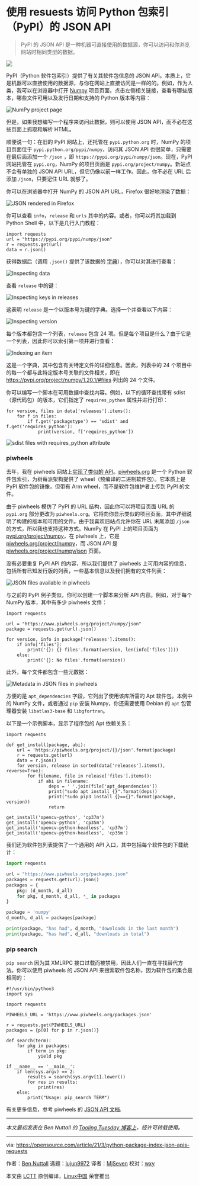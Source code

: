 [#]: subject: "Access Python package index JSON APIs with requests"
[#]: via: "https://opensource.com/article/21/3/python-package-index-json-apis-requests"
[#]: author: "Ben Nuttall https://opensource.com/users/bennuttall"
[#]: collector: "lujun9972"
[#]: translator: "MjSeven"
[#]: reviewer: " "
[#]: publisher: " "
[#]: url: " "

使用 resuests 访问 Python 包索引（PyPI）的 JSON API
======

> PyPI 的 JSON API 是一种机器可直接使用的数据源，你可以访问和你浏览网站时相同类型的数据。

![](https://img.linux.net.cn/data/attachment/album/202105/03/111943du0lgbjj6br6sruu.jpg)

PyPI（Python 软件包索引）提供了有关其软件包信息的 JSON API。本质上，它是机器可以直接使用的数据源，与你在网站上直接访问是一样的的。例如，作为人类，我可以在浏览器中打开 [Numpy][2] 项目页面，点击左侧相关链接，查看有哪些版本，哪些文件可用以及发行日期和支持的 Python 版本等内容：

![NumPy project page][3]

但是，如果我想编写一个程序来访问此数据，则可以使用 JSON API，而不必在这些页面上抓取和解析 HTML。

顺便说一句：在旧的 PyPI 网站上，还托管在 `pypi.python.org` 时，NumPy 的项目页面位于 `pypi.python.org/pypi/numpy`，访问其 JSON API 也很简单，只需要在最后面添加一个 `/json` ，即  `https://pypi.org/pypi/numpy/json`。现在，PyPI 网站托管在 `pypi.org`，NumPy 的项目页面是 `pypi.org/project/numpy`。新站点不会有单独的 JSON API URL，但它仍像以前一样工作。因此，你不必在 URL 后添加 `/json`，只要记住 URL 就够了。

你可以在浏览器中打开 NumPy 的 JSON API URL，Firefox 很好地渲染了数据：

![JSON rendered in Firefox][5]

你可以查看 `info`，`release` 和 `urls` 其中的内容。或者，你可以将其加载到 Python Shell 中，以下是几行入门教程：

```
import requests
url = "https://pypi.org/pypi/numpy/json"
r = requests.get(url)
data = r.json()
```

获得数据后（调用 `.json()` 提供了该数据的 [字典][6]），你可以对其进行查看：

![Inspecting data][7]

查看 `release` 中的键：

![Inspecting keys in releases][8]

这表明 `release` 是一个以版本号为键的字典。选择一个并查看以下内容：

![Inspecting version][9]

每个版本都包含一个列表，`release` 包含 24 项。但是每个项目是什么？由于它是一个列表，因此你可以索引第一项并进行查看：

![Indexing an item][10]

这是一个字典，其中包含有关特定文件的详细信息。因此，列表中的 24 个项目中的每一个都与此特定版本号关联的文件相关，即在  <https://pypi.org/project/numpy/1.20.1/#files> 列出的 24 个文件。

你可以编写一个脚本在可用数据中查找内容。例如，以下的循环查找带有 sdist（源代码包）的版本，它们指定了 `requires_python` 属性并进行打印：

```
for version, files in data['releases'].items():
    for f in files:
        if f.get('packagetype') == 'sdist' and f.get('requires_python'):
            print(version, f['requires_python'])
```

![sdist files with requires_python attribute][11]

### piwheels

去年，我在 piwheels 网站上[实现了类似的 API][12]。[piwheels.org][13] 是一个 Python 软件包索引，为树莓派架构提供了 wheel（预编译的二进制软件包）。它本质上是 PyPI 软件包的镜像，但带有 Arm wheel，而不是软件包维护者上传到 PyPI 的文件。

由于 piwheels 模仿了 PyPI 的 URL 结构，因此你可以将项目页面 URL 的 `pypi.org` 部分更改为 `piwheels.org`。它将向你显示类似的项目页面，其中详细说明了构建的版本和可用的文件。由于我喜欢旧站点允许你在 URL 末尾添加 `/json` 的方式，所以我也支持这种方式。NumPy 在 PyPI 上的项目页面为 [pypi.org/project/numpy][14]，在 piwheels 上，它是 [piwheels.org/project/numpy][15]，而 JSON API 是 [piwheels.org/project/numpy/json][16] 页面。

没有必要重复 PyPI API 的内容，所以我们提供了 piwheels 上可用内容的信息，包括所有已知发行版的列表，一些基本信息以及我们拥有的文件列表：

![JSON files available in piwheels][17]

与之前的 PyPI 例子类似，你可以创建一个脚本来分析 API 内容。例如，对于每个 NumPy 版本，其中有多少 piwheels 文件：

```
import requests

url = "https://www.piwheels.org/project/numpy/json"
package = requests.get(url).json()

for version, info in package['releases'].items():
    if info['files']:
        print('{}: {} files'.format(version, len(info['files'])))
    else:
        print('{}: No files'.format(version))
```

此外，每个文件都包含一些元数据：

![Metadata in JSON files in piwheels][18]

方便的是 `apt_dependencies` 字段，它列出了使用该库所需的 Apt 软件包。本例中的 NumPy 文件，或者通过 `pip` 安装 Numpy，你还需要使用 Debian 的 `apt` 包管理器安装 `libatlas3-base` 和 `libgfortran`。

以下是一个示例脚本，显示了程序包的 Apt 依赖关系：


```
import requests

def get_install(package, abi):
    url = 'https://piwheels.org/project/{}/json'.format(package)
    r = requests.get(url)
    data = r.json()
    for version, release in sorted(data['releases'].items(), reverse=True):
        for filename, file in release['files'].items():
            if abi in filename:
                deps = ' '.join(file['apt_dependencies'])
                print("sudo apt install {}".format(deps))
                print("sudo pip3 install {}=={}".format(package, version))
                return

get_install('opencv-python', 'cp37m')
get_install('opencv-python', 'cp35m')
get_install('opencv-python-headless', 'cp37m')
get_install('opencv-python-headless', 'cp35m')
```

我们还为软件包列表提供了一个通用的 API 入口，其中包括每个软件包的下载统计：

```python
import requests

url = "https://www.piwheels.org/packages.json"
packages = requests.get(url).json()
packages = {
    pkg: (d_month, d_all)
    for pkg, d_month, d_all, *_ in packages
}

package = 'numpy'
d_month, d_all = packages[package]

print(package, "has had", d_month, "downloads in the last month")
print(package, "has had", d_all, "downloads in total")
```

### pip search

`pip search` 因为其 XMLRPC 接口过载而被禁用，因此人们一直在寻找替代方法。你可以使用 piwheels 的 JSON API 来搜索软件包名称，因为软件包的集合是相同的：

```
#!/usr/bin/python3
import sys

import requests

PIWHEELS_URL = 'https://www.piwheels.org/packages.json'

r = requests.get(PIWHEELS_URL)
packages = {p[0] for p in r.json()}

def search(term):
    for pkg in packages:
        if term in pkg:
            yield pkg

if __name__ == '__main__':
    if len(sys.argv) == 2:
        results = search(sys.argv[1].lower())
        for res in results:
            print(res)
    else:
        print("Usage: pip_search TERM")
```

有关更多信息，参考 piwheels 的 [JSON API 文档][19].

* * *

_本文最初发表在 Ben Nuttall 的 [Tooling Tuesday 博客上][20]，经许可转载使用。_

--------------------------------------------------------------------------------

via: https://opensource.com/article/21/3/python-package-index-json-apis-requests

作者：[Ben Nuttall][a]
选题：[lujun9972][b]
译者：[MjSeven](https://github.com/MjSeven)
校对：[wxy](https://github.com/wxy)

本文由 [LCTT](https://github.com/LCTT/TranslateProject) 原创编译，[Linux中国](https://linux.cn/) 荣誉推出

[a]: https://opensource.com/users/bennuttall
[b]: https://github.com/lujun9972
[1]: https://opensource.com/sites/default/files/styles/image-full-size/public/lead-images/python_programming_question.png?itok=cOeJW-8r "Python programming language logo with question marks"
[2]: https://pypi.org/project/numpy/
[3]: https://opensource.com/sites/default/files/uploads/numpy-project-page.png "NumPy project page"
[4]: https://creativecommons.org/licenses/by-sa/4.0/
[5]: https://opensource.com/sites/default/files/uploads/pypi-json-firefox.png "JSON rendered in Firefox"
[6]: https://docs.python.org/3/tutorial/datastructures.html#dictionaries
[7]: https://opensource.com/sites/default/files/uploads/pypi-json-notebook.png "Inspecting data"
[8]: https://opensource.com/sites/default/files/uploads/pypi-json-releases.png "Inspecting keys in releases"
[9]: https://opensource.com/sites/default/files/uploads/pypi-json-inspect.png "Inspecting version"
[10]: https://opensource.com/sites/default/files/uploads/pypi-json-release.png "Indexing an item"
[11]: https://opensource.com/sites/default/files/uploads/pypi-json-requires-python.png "sdist files with requires_python attribute "
[12]: https://blog.piwheels.org/requires-python-support-new-project-page-layout-and-a-new-json-api/
[13]: https://www.piwheels.org/
[14]: https://pypi.org/project/numpy
[15]: https://www.piwheels.org/project/numpy
[16]: https://www.piwheels.org/project/numpy/json
[17]: https://opensource.com/sites/default/files/uploads/piwheels-json.png "JSON files available in piwheels"
[18]: https://opensource.com/sites/default/files/uploads/piwheels-json-numpy.png "Metadata in JSON files in piwheels"
[19]: https://www.piwheels.org/json.html
[20]: https://tooling.bennuttall.com/accessing-python-package-index-json-apis-with-requests/
